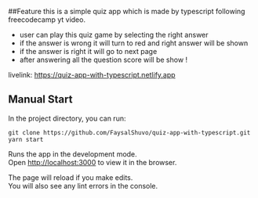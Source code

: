 ##Feature
this is a simple quiz app which is made by typescript following freecodecamp yt video.

- user can play this quiz game by selecting the right answer
- if the answer is wrong it will turn to red and right answer will be shown
- if the answer is right it will go to next page
- after answering all the question score will be show !

livelink: https://quiz-app-with-typescript.netlify.app

## Manual Start

In the project directory, you can run:

```
git clone https://github.com/FaysalShuvo/quiz-app-with-typescript.git
yarn start
```

Runs the app in the development mode.\
Open [http://localhost:3000](http://localhost:3000) to view it in the browser.

The page will reload if you make edits.\
You will also see any lint errors in the console.
